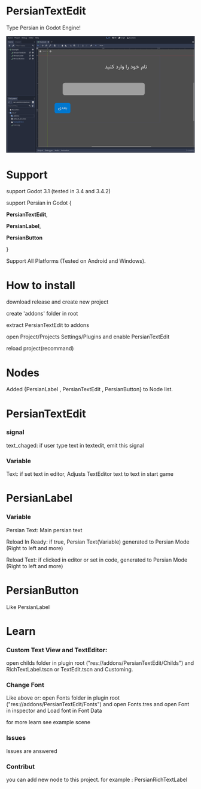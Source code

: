 # PersianTextEdit
Type Persian in Godot Engine!

![alt text](https://github.com/fazel87/PersianTextEdit/blob/main/Capture_2022_01_08_21_10_18_447.png?raw=true)

# Support
support Godot 3.1 (tested in 3.4 and 3.4.2)

support Persian in Godot {

  **PersianTextEdit**,
	
  **PersianLabel**,
	
  **PersianButton**
	
}

Support All Platforms (Tested on Android and Windows).

# How to install

download release and create new project
  
create 'addons' folder in root
  
extract PersianTextEdit to addons
  
open Project/Projects Settings/Plugins and enable PersianTextEdit
  
reload project(recommand)

# Nodes

Added {PersianLabel , PersianTextEdit , PersianButton} to Node list.

# PersianTextEdit
### signal
text_chaged: if user type text in textedit, emit this signal

### Variable
Text: if set text in editor, Adjusts TextEditor text to text in start game

# PersianLabel

### Variable

Persian Text: Main persian text

Reload In Ready: if true, Persian Text(Variable) generated to Persian Mode (Right to left and more)

Reload Text: if clicked in editor or set in code, generated to Persian Mode (Right to left and more)

# PersianButton

Like PersianLabel
# Learn

### Custom Text View and TextEditor:
open childs folder in plugin root ("res://addons/PersianTextEdit/Childs") and RichTextLabel.tscn or TextEdit.tscn and Customing.

### Change Font
Like above or:
open Fonts folder in plugin root ("res://addons/PersianTextEdit/Fonts") and open Fonts.tres and open Font in inspector and Load font in Font Data

for more learn see example scene

### Issues
Issues are answered

### Contribut
you can add new node to this project. for example : PersianRichTextLabel
